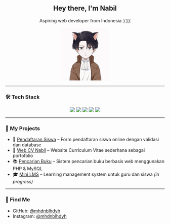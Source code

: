 <h2 align="center">Hey there, I'm Nabil</h2>
<p align="center">Aspiring web developer from Indonesia 🇮🇩</p>

<p align="center">
  <img src="https://github.com/mhdnblhdyh/mhdnblhdyh/blob/main/levi-ackerman.gif?raw=true" alt="Levi Ackerman" width="150">
</p>


---

### 🛠️ Tech Stack

<p align="center">
  <img src="https://img.shields.io/badge/PHP-777BB4?style=flat&logo=php&logoColor=white" />
  <img src="https://img.shields.io/badge/MySQL-4479A1?style=flat&logo=mysql&logoColor=white" />
  <img src="https://img.shields.io/badge/HTML5-E34F26?style=flat&logo=html5&logoColor=white" />
  <img src="https://img.shields.io/badge/CSS3-1572B6?style=flat&logo=css3&logoColor=white" />
  <img src="https://img.shields.io/badge/VSCode-007ACC?style=flat&logo=visual-studio-code&logoColor=white" />
</p>

---

### 📂 My Projects

- 📝 [Pendaftaran Siswa](https://github.com/mhdnblhdyh/PendaftaranSiswa) – Form pendaftaran siswa online dengan validasi dan database  
- 💼 [Web CV Nabil](https://github.com/mhdnblhdyh/webcvnabil) – Website Curriculum Vitae sederhana sebagai portofolio  
- 📚 [Pencarian Buku](https://github.com/mhdnblhdyh/pencarianbuku) – Sistem pencarian buku berbasis web menggunakan PHP & MySQL  
- 🎓 [Mini LMS](https://github.com/mhdnblhdyh/lms) – Learning management system untuk guru dan siswa *(in progress)*

---

### 📍 Find Me

- GitHub: [@mhdnblhdyh](https://github.com/mhdnblhdyh)  
- Instagram: [@mhdnblhdyh](https://instagram.com/mhdnblhdyh)
